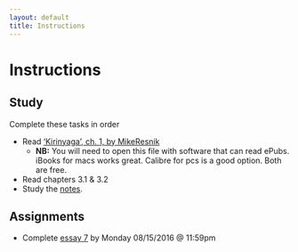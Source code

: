 ```yaml
---
layout: default
title: Instructions
---
```



# Instructions #

## Study

Complete these tasks in order

+ Read [‘Kirinyaga’, ch. 1, by MikeResnik](/Teaching/Examined/Kirinyaga.epu) 
	+ **NB:** You will need to open this file with software that can read ePubs. iBooks for macs works great. Calibre for pcs is a good option. Both are free. 
+ Read chapters 3.1 & 3.2
+ Study the [notes](/Teaching/Examined/Ethics/Handout).  




## Assignments

+ Complete [essay 7](/Teaching/Examined/Ethics/Essay) by Monday 08/15/2016 @ 11:59pm
